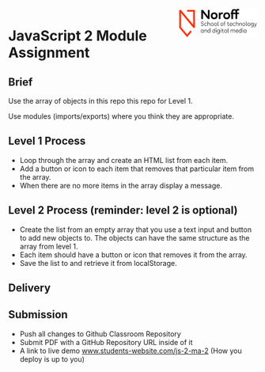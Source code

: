 <img src="./.readme/noroff-light.png" width="160" align="right">

# JavaScript 2 Module Assignment 

## Brief

Use the array of objects in this repo this repo for Level 1.

Use modules (imports/exports) where you think they are appropriate.

## Level 1 Process

- Loop through the array and create an HTML list from each item.
- Add a button or icon to each item that removes that particular item from the array.
- When there are no more items in the array display a message.

## Level 2 Process (reminder: level 2 is optional)

- Create the list from an empty array that you use a text input and button to add new objects to. The objects can have the same structure as the array from level 1.
- Each item should have a button or icon that removes it from the array.
- Save the list to and retrieve it from localStorage.

## Delivery

## Submission

- Push all changes to Github Classroom Repository
- Submit PDF with a GitHub Repository URL inside of it
- A link to live demo www.students-website.com/js-2-ma-2 (How you deploy is up to you)
